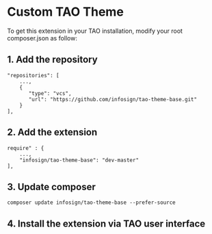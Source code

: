 # Custom TAO Theme

To get this extension in your TAO installation, modify your root composer.json as follow:

## 1. Add the repository
```
"repositories": [
    ...,
    {
       "type": "vcs",
       "url": "https://github.com/infosign/tao-theme-base.git"
    }
],

```

## 2. Add the extension
```
require" : {
    ...,
    "infosign/tao-theme-base": "dev-master"
],

```

## 3. Update composer
```
composer update infosign/tao-theme-base --prefer-source
```

## 4. Install the extension via TAO user interface

